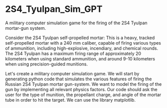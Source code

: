 # 2S4_Tyulpan_Sim_GPT
A military computer simulation game for the firing of the 2S4 Tyulpan mortar-gun system.


Consider the 2S4 Tyulpan self-propelled mortar: This is a heavy, tracked self-propelled mortar with a 240 mm caliber, capable of firing various types of ammunition, including high-explosive, incendiary, and chemical rounds. The 2S4 Tyulpan has a maximum firing range of approximately 20 kilometers when using standard ammunition, and around 9-10 kilometers when using precision-guided munitions.

Let's create a military computer simulation game. We will start by generating python code that simulates the various features of firing the Russian 2S4 Tyulpan mortar gun-system. We want to model the firing of the gun by implementing all relevant physics factors. Our code should ask the user for the type of munition, the propellant charge, and angle of the mortar tube in order to hit the target. We can use the library matplotlib.
